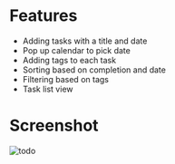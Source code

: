 # Features

- Adding tasks with a title and date
- Pop up calendar to pick date
- Adding tags to each task
- Sorting based on completion and date
- Filtering based on tags
- Task list view

# Screenshot
![todo](https://user-images.githubusercontent.com/32798268/131605382-01f0ae21-f073-4183-a0a1-c02fd0c03a57.png)
